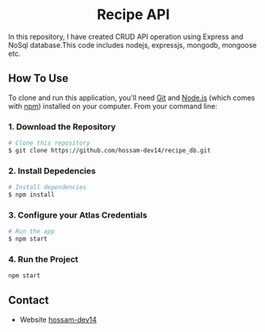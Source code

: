 
<h1 align="center">Recipe API</h1>

In this repository, I have created CRUD API operation using Express and NoSql database.This code includes nodejs, expressjs, mongodb, mongoose etc.

## How To Use

To clone and run this application, you'll need [Git](https://git-scm.com) and [Node.js](https://nodejs.org/en/download/) (which comes with [npm](http://npmjs.com)) installed on your computer. From your command line:

 ### 1. Download the Repository

```bash
# Clone this repository
$ git clone https://github.com/hossam-dev14/recipe_db.git
```
### 2. Install Depedencies
```bash
# Install dependencies
$ npm install
```

### 3. Configure your Atlas Credentials
```bash
# Run the app
$ npm start
```

### 4. Run the Project
```bash
npm start
```


## Contact
- Website [hossam-dev14](https://hossam-dev14.github.io/)

